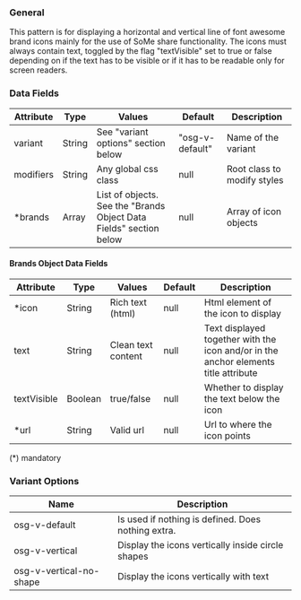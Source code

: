 ### General

This pattern is for displaying a horizontal and vertical line of font awesome brand icons mainly for the use of SoMe share functionality.
The icons must always contain text, toggled by the flag "textVisible" set to true or false depending on if the text has to be visible or if it has to be readable only for screen readers.

### Data Fields

| Attribute | Type   | Values                                                             | Default         | Description                 |
| --------- | ------ | ------------------------------------------------------------------ | --------------- | --------------------------- |
| variant   | String | See "variant options" section below                                | "osg-v-default" | Name of the variant         |
| modifiers | String | Any global css class                                               | null            | Root class to modify styles |
| \*brands  | Array  | List of objects. See the "Brands Object Data Fields" section below | null            | Array of icon objects       |

#### Brands Object Data Fields

| Attribute   | Type    | Values             | Default | Description                                                                         |
| ----------- | ------- | ------------------ | ------- | ----------------------------------------------------------------------------------- |
| \*icon      | String  | Rich text (html)   | null    | Html element of the icon to display                                                 |
| text        | String  | Clean text content | null    | Text displayed together with the icon and/or in the anchor elements title attribute |
| textVisible | Boolean | true/false         | null    | Whether to display the text below the icon                                          |
| \*url       | String  | Valid url          | null    | Url to where the icon points                                                        |

(\*) mandatory

### Variant Options

| Name                    | Description                                        |
| ----------------------- | -------------------------------------------------- |
| osg-v-default           | Is used if nothing is defined. Does nothing extra. |
| osg-v-vertical          | Display the icons vertically inside circle shapes  |
| osg-v-vertical-no-shape | Display the icons vertically with text             |
